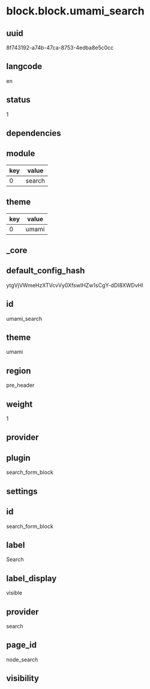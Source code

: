 # block.block.umami_search

## uuid
8f743192-a74b-47ca-8753-4edba8e5c0cc

## langcode
en

## status
1

## dependencies

## module
|key|value|
|-|-|
|0|search|


## theme
|key|value|
|-|-|
|0|umami|


## _core

## default_config_hash
ytgVjVWmeHzXTVcvVy0XfswIHZw1sCgY-dDI8XWDvHI

## id
umami_search

## theme
umami

## region
pre_header

## weight
1

## provider


## plugin
search_form_block

## settings

## id
search_form_block

## label
Search

## label_display
visible

## provider
search

## page_id
node_search

## visibility

